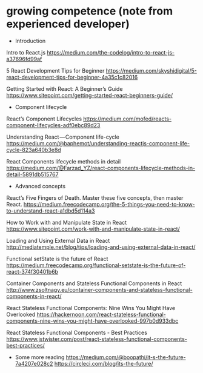 # growing competence (note from experienced developer)

* Introduction

Intro to React.js
https://medium.com/the-codelog/intro-to-react-js-a37696fd99af

5 React Development Tips for Beginner
https://medium.com/skyshidigital/5-react-development-tips-for-beginner-4a35c1c82016

Getting Started with React: A Beginner’s Guide
https://www.sitepoint.com/getting-started-react-beginners-guide/

* Component lifecycle
  
React’s Component Lifecycles
https://medium.com/mofed/reacts-component-lifecycles-adf0ebc89d23

Understanding React — Component life-cycle
https://medium.com/@baphemot/understanding-reactjs-component-life-cycle-823a640b3e8d

React Components lifecycle methods in detail
https://medium.com/@Farzad_YZ/react-components-lifecycle-methods-in-detail-5891db515767

* Advanced concepts

React’s Five Fingers of Death. Master these five concepts, then master React.
https://medium.freecodecamp.org/the-5-things-you-need-to-know-to-understand-react-a1dbd5d114a3

How to Work with and Manipulate State in React
https://www.sitepoint.com/work-with-and-manipulate-state-in-react/

Loading and Using External Data in React
http://mediatemple.net/blog/tips/loading-and-using-external-data-in-react/

Functional setState is the future of React
https://medium.freecodecamp.org/functional-setstate-is-the-future-of-react-374f30401b6b

Container Components and Stateless Functional Components in React
http://www.zsoltnagy.eu/container-components-and-stateless-functional-components-in-react/

React Stateless Functional Components: Nine Wins You Might Have Overlooked
https://hackernoon.com/react-stateless-functional-components-nine-wins-you-might-have-overlooked-997b0d933dbc

React Stateless Functional Components - Best Practices
https://www.jstwister.com/post/react-stateless-functional-components-best-practices/

* Some more reading
https://medium.com/@boopathi/it-s-the-future-7a4207e028c2
https://circleci.com/blog/its-the-future/

